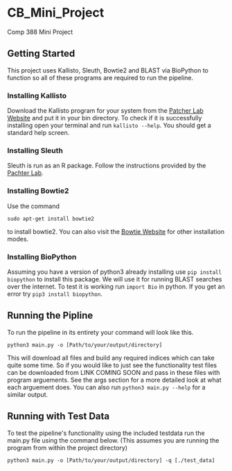 # CB_Mini_Project
Comp 388 Mini Project

## Getting Started

This project uses Kallisto, Sleuth, Bowtie2 and BLAST via BioPython to
function so all of these programs are required to run the pipeline.

### Installing Kallisto

Download the Kallisto program for your system from the
[Patcher Lab Website](http://pachterlab.github.io/kallisto/download) and put
it in your bin directory. To check if it is successfully installing open
your terminal and run `kallisto --help`. You should get a standard help
screen.

### Installing Sleuth
Sleuth is run as an R package. Follow the instructions provided by the
[Pachter Lab](https://pachterlab.github.io/sleuth/download).

### Installing Bowtie2
Use the command
```
sudo apt-get install bowtie2
```
to install bowtie2. You can also visit the [Bowtie Website](http://bowtie-bio.sourceforge.net/bowtie2/manual.shtml)
for other installation modes.

### Installing BioPython
Assuming you have a version of python3 already installing use
`pip install biopython` to install this package. We will use it for running
BLAST searches over the internet. To test it is working run `import Bio`
in python. If you get an error try `pip3 install biopython`.


## Running the Pipline

To run the pipeline in its entirety your command will look like this.
```
python3 main.py -o [Path/to/your/output/directory]
```
This will download all files and build any required indices which can take
quite some time. So if you would like to just see the functionality
test files can be downloaded from LINK COMING SOON and pass in these files
with program arguements. See the args section for a more detailed look at what
each arguement does. You can also run `python3 main.py --help` for a similar
output.

## Running with Test Data

To test the pipeline's functionality using the included testdata run the
main.py file using the command below. (This assumes you are running the program from within the project directory)
```
python3 main.py -o [Path/to/your/output/directory] -q [./test_data]
```